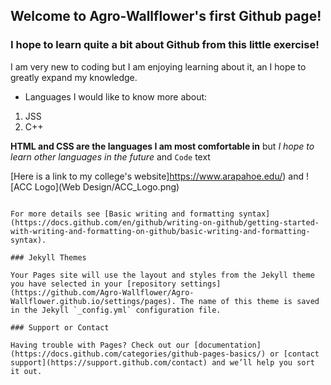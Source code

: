 ## Welcome to Agro-Wallflower's first Github page!

### I hope to learn quite a bit about Github from this little exercise!

I am very new to coding but I am enjoying learning about it, an I hope to greatly expand my knowledge.

- Languages I would like to know more about:

1. JSS
2. C++

**HTML and CSS are the languages I am most comfortable in** but _I hope to learn other languages in the future_ and `Code` text

[Here is a link to my college's website]https://www.arapahoe.edu/) and ![ACC Logo](Web Design/ACC_Logo.png)
```

For more details see [Basic writing and formatting syntax](https://docs.github.com/en/github/writing-on-github/getting-started-with-writing-and-formatting-on-github/basic-writing-and-formatting-syntax).

### Jekyll Themes

Your Pages site will use the layout and styles from the Jekyll theme you have selected in your [repository settings](https://github.com/Agro-Wallflower/Agro-Wallflower.github.io/settings/pages). The name of this theme is saved in the Jekyll `_config.yml` configuration file.

### Support or Contact

Having trouble with Pages? Check out our [documentation](https://docs.github.com/categories/github-pages-basics/) or [contact support](https://support.github.com/contact) and we’ll help you sort it out.
